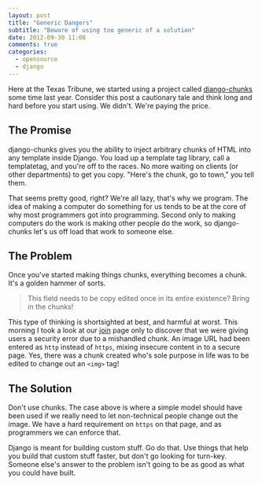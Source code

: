 ```yaml
---
layout: post
title: "Generic Dangers"
subtitle: "Beware of using too generic of a solution"
date: 2012-09-30 11:08
comments: true
categories: 
  - opensource
  - django
---
```

Here at the Texas Tribune, we started using a project called [django-chunks][]
some time last year.  Consider this post a cautionary tale and think long and
hard before you start using.  We didn't.  We're paying the price.

## The Promise
django-chunks gives you the ability to inject arbitrary chunks of HTML into any
template inside Django.  You load up a template tag library, call a
templatetag, and you're off to the races.  No more waiting on clients (or other
departments) to get you copy.  "Here's the chunk, go to town," you tell them.

That seems pretty good, right?  We're all lazy, that's why we program.  The
idea of making a computer do something for us tends to be at the core of why
most programmers got into programming.  Second only to making computers do the
work is making other people do the work, so django-chunks let's us off load
that work to someone else.

## The Problem
Once you've started making things chunks, everything becomes a chunk.  It's a
golden hammer of sorts.

> This field needs to be copy edited once in its entire existence?  Bring in
> the chunks!

This type of thinking is shortsighted at best, and harmful at worst.  This
morning I took a look at our [join][] page only to discover that we were giving
users a security error due to a mishandled chunk.  An image URL had been
entered as `http` instead of `https`, mixing insecure content in to a secure
page.  Yes, there was a chunk created who's sole purpose in life was to be
edited to change out an `<img>` tag!

## The Solution
Don't use chunks.  The case above is where a simple model should have been used
if we really need to let non-technical people change out the image.  We have a
hard requirement on `https` on that page, and as programmers we can enforce
that.

Django is meant for building custom stuff.  Go do that.  Use things that help
you build that custom stuff faster, but don't go looking for turn-key.  Someone
else's answer to the problem isn't going to be as good as what you could have
built.


[django-chunks]: https://github.com/clintecker/django-chunks
[join]: https://www.texastribune.org/join/

